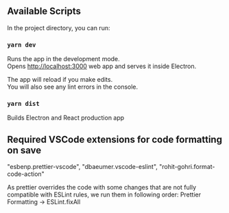 ## Available Scripts

In the project directory, you can run:

### `yarn dev`

Runs the app in the development mode.\
Opens [http://localhost:3000](http://localhost:3000) web app and serves it inside Electron.

The app will reload if you make edits.\
You will also see any lint errors in the console.

### `yarn dist`

Builds Electron and React production app

## Required VSCode extensions for code formatting on save

"esbenp.prettier-vscode",
"dbaeumer.vscode-eslint",
"rohit-gohri.format-code-action"

As prettier overrides the code with some changes that are not fully compatible with ESLint rules, we run them in following order: Prettier Formatting -> ESLint.fixAll
